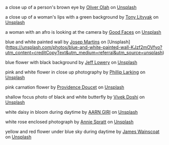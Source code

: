 a close up of a person's brown eye by [Oliver Olah](https://unsplash.com/@oxygenvisuals?utm_content=creditCopyText&utm_medium=referral&utm_source=unsplash) on [Unsplash](https://unsplash.com/photos/a-close-up-of-a-persons-brown-eye-sBTHZ7nbe38?utm_content=creditCopyText&utm_medium=referral&utm_source=unsplash)

a close up of a woman's lips with a green background by [Tony Litvyak](https://unsplash.com/@justatony?utm_content=creditCopyText&utm_medium=referral&utm_source=unsplash) on [Unsplash](https://unsplash.com/photos/a-close-up-of-a-womans-lips-with-a-green-background-V1HlnmgS1fM?utm_content=creditCopyText&utm_medium=referral&utm_source=unsplash)

a woman with an afro is looking at the camera by [Good Faces](https://unsplash.com/@goodfacesagency?utm_content=creditCopyText&utm_medium=referral&utm_source=unsplash) on [Unsplash](https://unsplash.com/photos/a-woman-with-an-afro-is-looking-at-the-camera-xmSWVeGEnJw?utm_content=creditCopyText&utm_medium=referral&utm_source=unsplash)

blue and white painted wall by [Josep Martins](https://unsplash.com/@josepmartins?utm_content=creditCopyText&utm_medium=referral&utm_source=unsplash) on [Unsplash] (https://unsplash.com/photos/blue-and-white-painted-wall-KJzf2mOVfyo?utm_content=creditCopyText&utm_medium=referral&utm_source=unsplash)

blue flower with black background by [Jeff Lowery](https://unsplash.com/@folderal?utm_content=creditCopyText&utm_medium=referral&utm_source=unsplash) on [Unsplash](https://unsplash.com/photos/blue-flower-with-black-background-9wF7Bm8s5jQ?utm_content=creditCopyText&utm_medium=referral&utm_source=unsplash)

pink and white flower in close up photography by [Phillip Larking](https://unsplash.com/@phillip_larking?utm_content=creditCopyText&utm_medium=referral&utm_source=unsplash) on [Unsplash](https://unsplash.com/photos/pink-and-white-flower-in-close-up-photography-G7zQ_y2cSGk?utm_content=creditCopyText&utm_medium=referral&utm_source=unsplash)

pink carnation flower by [Providence Doucet](https://unsplash.com/@providence?utm_content=creditCopyText&utm_medium=referral&utm_source=unsplash) on [Unsplash](https://unsplash.com/photos/pink-carnation-flower-FjwtL3YSZ9U?utm_content=creditCopyText&utm_medium=referral&utm_source=unsplash)

shallow focus photo of black and white butterfly by [Vivek Doshi](https://unsplash.com/@viveksphoto?utm_content=creditCopyText&utm_medium=referral&utm_source=unsplash) on [Unsplash](https://unsplash.com/photos/shallow-focus-photo-of-black-and-white-butterfly-PNXnfta-6-4?utm_content=creditCopyText&utm_medium=referral&utm_source=unsplash)

white daisy in bloom during daytime by [AARN GIRI](https://unsplash.com/@aarngiri?utm_content=creditCopyText&utm_medium=referral&utm_source=unsplash) on [Unsplash](https://unsplash.com/photos/white-daisy-in-bloom-during-daytime-3tYZjGSBwbk?utm_content=creditCopyText&utm_medium=referral&utm_source=unsplash)

white rose enclosed photograph by [Annie Spratt](https://unsplash.com/@anniespratt?utm_content=creditCopyText&utm_medium=referral&utm_source=unsplash) on [Unsplash](https://unsplash.com/photos/white-rose-enclosed-photograph-pDGNBK9A0sk?utm_content=creditCopyText&utm_medium=referral&utm_source=unsplash)

yellow and red flower under blue sky during daytime by [James Wainscoat](https://unsplash.com/@tumbao1949?utm_content=creditCopyText&utm_medium=referral&utm_source=unsplash) on [Unsplash](https://unsplash.com/photos/yellow-and-red-flower-under-blue-sky-during-daytime-3gcvyW8zHqY?utm_content=creditCopyText&utm_medium=referral&utm_source=unsplash)
